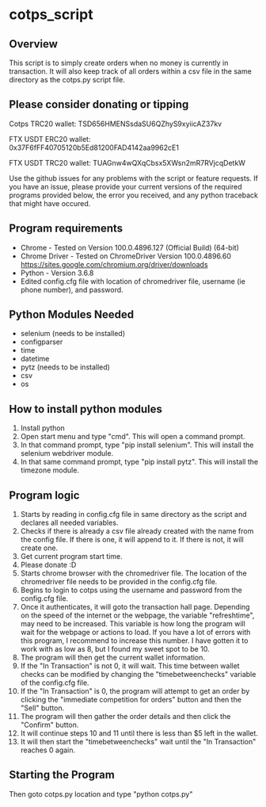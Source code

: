 # cotps_script

Overview
----------------------------
This script is to simply create orders when no money is currently in transaction. It will also keep track of all orders within a csv file in the same directory as the cotps.py script file.

Please consider donating or tipping
----------------------------
Cotps TRC20 wallet: TSD656HMENSsdaSU6QZhyS9xyiicAZ37kv

FTX USDT ERC20 wallet:  0x37F6fFF40705120b5Ed81200FAD4142aa9962cE1

FTX USDT TRC20 wallet:     TUAGnw4wQXqCbsx5XWsn2mR7RVjcqDetkW

Use the github issues for any problems with the script or feature requests. If you have an issue, please provide your current versions of the required programs provided below, the error you received, and any python traceback that might have occured.

Program requirements
----------------------------
* Chrome - Tested on Version 100.0.4896.127 (Official Build) (64-bit)
* Chrome Driver - Tested on ChromeDriver Version 100.0.4896.60
    https://sites.google.com/chromium.org/driver/downloads
* Python - Version 3.6.8
* Edited config.cfg file with location of chromedriver file, username (ie phone number), and password.


Python Modules Needed
----------------------------
* selenium (needs to be installed)
* configparser
* time
* datetime
* pytz (needs to be installed)
* csv
* os

How to install python modules 
----------------------------
1) Install python 
2) Open start menu and type "cmd". This will open a command prompt.
3) In that command prompt, type "pip install selenium". This will install the selenium webdriver module.
4) In that same command prompt, type "pip install pytz". This will install the timezone module.

Program logic
----------------------------
1) Starts by reading in config.cfg file in same directory as the script and declares all needed variables.
2) Checks if there is already a csv file already created with the name from the config file. If there is one, it will append to it. If there is not, it will create one.
3) Get current program start time.
4) Please donate :D
5) Starts chrome browser with the chromedriver file. The location of the chromedriver file needs to be provided in the config.cfg file.
6) Begins to login to cotps using the username and password from the config.cfg file.
7) Once it authenticates, it will goto the transaction hall page. Depending on the speed of the internet or the webpage, the variable "refreshtime", may need to be increased. This variable is how long the program will wait for the webpage or actions to load. If you have a lot of errors with this program, I recommend to increase this number. I have gotten it to work with as low as 8, but I found my sweet spot to be 10.
8) The program will then get the current wallet information.
9) If the "In Transaction" is not 0, it will wait. This time between wallet checks can be modified by changing the "timebetweenchecks" variable of the config.cfg file.
10) If the "In Transaction" is 0, the program will attempt to get an order by clicking the "immediate competition for orders" button and then the "Sell" button.
11) The program will then gather the order details and then click the "Confirm" button.
12) It will continue steps 10 and 11 until there is less than $5 left in the wallet.
13) It will then start the "timebetweenchecks" wait until the "In Transaction" reaches 0 again.

Starting the Program
----------------------------
Then goto cotps.py location and type "python cotps.py"

